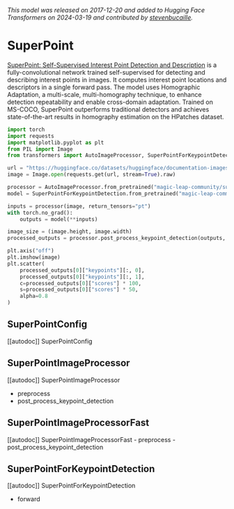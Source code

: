 <!--Copyright 2024 The HuggingFace Team. All rights reserved.

Licensed under the MIT License; you may not use this file except in compliance with
the License.

Unless required by applicable law or agreed to in writing, software distributed under the License is distributed on
an "AS IS" BASIS, WITHOUT WARRANTIES OR CONDITIONS OF ANY KIND, either express or implied. See the License for the
specific language governing permissions and limitations under the License.

⚠️ Note that this file is in Markdown but contain specific syntax for our doc-builder (similar to MDX) that may not be
rendered properly in your Markdown viewer.

-->
*This model was released on 2017-12-20 and added to Hugging Face Transformers on 2024-03-19 and contributed by [stevenbucaille](https://huggingface.co/stevenbucaille).*

# SuperPoint

[SuperPoint: Self-Supervised Interest Point Detection and Description](https://huggingface.co/papers/1712.07629) is a fully-convolutional network trained self-supervised for detecting and describing interest points in images. It computes interest point locations and descriptors in a single forward pass. The model uses Homographic Adaptation, a multi-scale, multi-homography technique, to enhance detection repeatability and enable cross-domain adaptation. Trained on MS-COCO, SuperPoint outperforms traditional detectors and achieves state-of-the-art results in homography estimation on the HPatches dataset.

<hfoptions id="usage">
<hfoption id="AutoModel">

```py
import torch
import requests
import matplotlib.pyplot as plt
from PIL import Image
from transformers import AutoImageProcessor, SuperPointForKeypointDetection

url = "https://huggingface.co/datasets/huggingface/documentation-images/resolve/main/pipeline-cat-chonk.jpeg"
image = Image.open(requests.get(url, stream=True).raw)

processor = AutoImageProcessor.from_pretrained("magic-leap-community/superpoint")
model = SuperPointForKeypointDetection.from_pretrained("magic-leap-community/superpoint", dtype="auto")

inputs = processor(image, return_tensors="pt")
with torch.no_grad():
    outputs = model(**inputs)

image_size = (image.height, image.width)
processed_outputs = processor.post_process_keypoint_detection(outputs, [image_size])

plt.axis("off")
plt.imshow(image)
plt.scatter(
    processed_outputs[0]["keypoints"][:, 0],
    processed_outputs[0]["keypoints"][:, 1],
    c=processed_outputs[0]["scores"] * 100,
    s=processed_outputs[0]["scores"] * 50,
    alpha=0.8
)
```

</hfoption>
</hfoptions>

## SuperPointConfig

[[autodoc]] SuperPointConfig

## SuperPointImageProcessor

[[autodoc]] SuperPointImageProcessor

- preprocess
- post_process_keypoint_detection

## SuperPointImageProcessorFast

[[autodoc]] SuperPointImageProcessorFast
    - preprocess
    - post_process_keypoint_detection

## SuperPointForKeypointDetection

[[autodoc]] SuperPointForKeypointDetection

- forward

